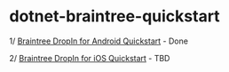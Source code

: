 # dotnet-braintree-quickstart


1/ [Braintree DropIn for Android Quickstart](./DotNetAndroid.BraintreeDropInQs/) - Done

2/ [Braintree DropIn for iOS Quickstart](./DotNetiOS.BraintreeDropInQs/) - TBD
